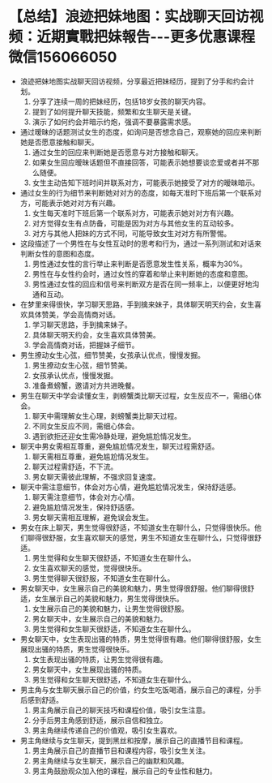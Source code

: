 # 【总结】浪迹把妹地图：实战聊天回访视频：近期實戰把妹報告---更多优惠课程微信156066050

-   浪迹把妹地图实战聊天回访视频，分享最近把妹经历，提到了分手和约会计划。
    1.  分享了连续一周的把妹经历，包括18岁女孩的聊天内容。
    2.  提到了如何提升聊天技能，频繁和女生聊天是关键。
    3.  演示了如何约会并暗示约炮，强调不要暴露需求感。
-   通过暧昧的话题测试女生的态度，如询问是否想念自己，观察她的回应来判断她是否愿意接触和聊天。
    1.  通过女生的回应来判断她是否愿意与对方接触和聊天。
    2.  如果女生回应暧昧话题但不直接回答，可能表示她想要谈恋爱或者并不那么随便。
    3.  女生主动告知下班时间并联系对方，可能表示她接受了对方的暧昧暗示。
-   通过女生的行为细节来判断她对对方的态度，如每天准时下班后第一个联系对方，可能表示她对对方有兴趣。
    1.  女生每天准时下班后第一个联系对方，可能表示她对对方有兴趣。
    2.  对方觉得女生有点防备，可能是因为对方与其他女生的互动较多。
    3.  对方与其他人把妹的方式不同，可能导致女生对对方有所警惕。
-   这段描述了一个男性在与女性互动时的思考和行为，通过一系列测试和对话来判断女性的意图和态度。
    1.  男性通过女性的言行举止来判断是否愿意发生性关系，概率为30%。
    2.  男性在与女性约会时，通过女性的穿着和举止来判断她的态度和意图。
    3.  男性通过女性的回应和信号来判断双方是否在同一频率上，以便更好地沟通和互动。
-   在梦里来得很快，学习聊天思路，手到擒来妹子，具体聊天明天约会，女生喜欢具体赞美，学会高情商对话。
    1.  学习聊天思路，手到擒来妹子。
    2.  具体聊天明天约会，女生喜欢具体赞美。
    3.  学会高情商对话，把握妹子细节。
-   男生撩动女生心弦，细节赞美，女孩承认优点，慢慢发掘。
    1.  男生撩动女生心弦，细节赞美。
    2.  女孩承认优点，慢慢发掘。
    3.  准备煮螃蟹，邀请对方共进晚餐。
-   男生在聊天中学会读懂女生，剥螃蟹类比聊天过程，女生反应不一，需细心体会。
    1.  聊天中需理解女生心理，剥螃蟹类比聊天过程。
    2.  不同女生反应不同，需细心体会。
    3.  遇到欲拒还迎女生需冷静处理，避免尴尬情况发生。
-   聊天中男女需相互尊重，避免尴尬情况发生，聊天过程需舒适。
    1.  聊天需相互尊重，避免尴尬情况发生。
    2.  聊天过程需舒适，不下流。
    3.  男女聊天需彼此理解，不强求回复速度。
-   聊天中需注意细节，体会对方心情，避免尴尬情况发生，保持舒适感。
    1.  聊天需注意细节，体会对方心情。
    2.  避免尴尬情况发生，保持舒适感。
    3.  男女聊天需相互理解，避免误会发生。
-   男女在床上聊天，男生觉得很舒适，不知道女生在聊什么，只觉得很快乐。他们聊得很舒服，女生喜欢聊天的感觉，男生不知道女生在聊什么，只觉得很舒适。
    1.  男生觉得和女生聊天很舒适，不知道女生在聊什么。
    2.  女生喜欢聊天的感觉，觉得很快乐。
    3.  男生觉得聊天很舒服，不知道女生在聊什么。
-   男女聊天中，女生展示自己的美貌和魅力，男生觉得很舒服。他们聊得很舒适，女生展示自己的美貌和魅力，男生觉得很快乐。
    1.  女生展示自己的美貌和魅力，让男生觉得很舒服。
    2.  男女聊天中，女生展示自己的美貌和魅力。
    3.  男生觉得和女生聊天很舒适，不知道女生在聊什么。
-   男女聊天中，女生表现出骚的特质，男生觉得很有趣。他们聊得很舒服，女生展现出骚的特质，男生觉得很快乐。
    1.  女生表现出骚的特质，让男生觉得很有趣。
    2.  男女聊天中，女生展现出骚的特质。
    3.  男生觉得和女生聊天很舒适，不知道女生在聊什么。
-   男主角与女生聊天展示自己的价值，约女生吃饭喝酒，展示自己的课程，分手后感到舒适。
    1.  男主角展示自己的聊天技巧和课程价值，吸引女生注意。
    2.  分手后男主角感到舒适，展示自信和独立。
    3.  男主角继续传递自己的价值观，吸引女生喜欢。
-   男主角继续与女生聊天，提到黑丝和按摩，展示自己的直播节目和课程。
    1.  男主角展示自己的直播节目和课程内容，吸引女生关注。
    2.  男主角继续与女生聊天，展示自己的幽默和风趣。
    3.  男主角鼓励观众加入他的课程，展示自己的专业性和魅力。